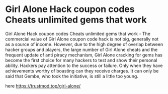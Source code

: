 # Girl Alone Hack coupon codes Cheats unlimited gems that work

Girl Alone Hack coupon codes Cheats unlimited gems that work - The commercial value of Girl Alone coupon code hack is not big, generally not as a source of income. However, due to the high degree of overlap between hacker groups and players, the large number of Girl Alone cheats and the frequent update of anti piracy mechanism, Girl Alone cracking for gems has become the first choice for many hackers to test and show their personal ability. Hackers pay attention to the success or failure. Only when they have achievements worthy of boasting can they receive charges. It can only be said that Gembe, who took the initiative, is still a little too young.

here https://trustmod.top/girl-alone/
